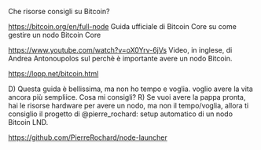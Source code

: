 

Che risorse consigli su Bitcoin? 

https://bitcoin.org/en/full-node Guida ufficiale di Bitcoin Core su come gestire un nodo Bitcoin Core

https://www.youtube.com/watch?v=oX0Yrv-6jVs Video, in inglese, di Andrea Antonoupolos sul perchè è importante avere un nodo Bitcoin.

https://lopp.net/bitcoin.html


D) Questa guida è bellissima, ma non ho tempo e voglia. voglio avere la vita ancora più sempliice. Cosa mi consigli? 
R) Se vuoi avere la pappa pronta, hai le risorse hardware per avere un nodo, ma non il tempo/voglia, allora ti consiglio il progetto di @pierre_rochard: setup automatico di un nodo Bitcoin LND. 

https://github.com/PierreRochard/node-launcher



